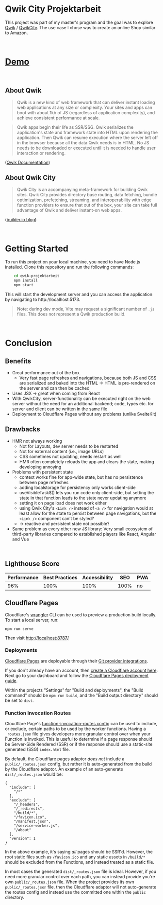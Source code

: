 # Qwik City Projektarbeit

This project was part of my master's program and the goal was to explore [Qwik](https://qwik.builder.io/) / [QwikCity](https://qwik.builder.io/qwikcity/overview/). The use case I chose was to create an online Shop similar to Amazon.

<br />

# [Demo](https://qwik-projektarbeit.pages.dev/)

<br />

## About Qwik

> Qwik is a new kind of web framework that can deliver instant loading web applications at any size or complexity. Your sites and apps can boot with about 1kb of JS (regardless of application complexity), and achieve consistent performance at scale.

> Qwik apps begin their life as SSR/SSG. Qwik serializes the application's state and framework state into HTML upon rendering the application. Then Qwik can resume execution where the server left off in the browser because all the data Qwik needs is in HTML. No JS needs to be downloaded or executed until it is needed to handle user interaction or rendering.

([Qwik Documentation](https://qwik.builder.io/docs/))

## About Qwik City

> Qwik City is an accompanying meta-framework for building Qwik sites. Qwik City provides directory base routing, data fetching, bundle optimization, prefetching, streaming, and interoperability with edge function providers to ensure that out of the box, your site can take full advantage of Qwik and deliver instant-on web apps.

([builder.io blog](https://www.builder.io/blog/qwik-and-qwik-city-have-reached-beta))

<br />

# Getting Started

To run this project on your local machine, you need to have Node.js installed. Clone this repository and run the following commands:

```bash
    cd qwik-projektarbeit
    npm install
    npm start
```

This will start the development server and you can access the application by navigating to http://localhost:5173.

> Note: during dev mode, Vite may request a significant number of `.js` files. This does not represent a Qwik production build.

<br />

# Conclusion

## Benefits

- Great performance out of the box
  - Very fast page refreshes and navigations, because both JS and CSS are serialized and baked into the HTML -> HTML is pre-rendered on the server and can then be cached
- Uses JSX -> great when coming from React
- With QwikCity, server-functionality can be executed right on the web server without the need for an additional backend; code, types etc. for server and client can be written in the same file
- Deployment to Cloudflare Pages without any problems (unlike SvelteKit)

## Drawbacks

- HMR not always working
  - Not for Layouts, dev server needs to be restarted
  - Not for external content (i.e., image URLs)
  - CSS sometimes not updating, needs restart as well
  - HMR often completely reloads the app and clears the state, making developing annoying
- Problems with persistent state
  - context works fine for app-wide state, but has no persistence between page refreshes
  - adding localstorage for persistency only works client-side
  - useVisibleTask$() lets you run code only client-side, but setting the state in that function leads to the state never updating anymore
  - setting it on page load does not work either
  - using Qwik City's `<Link />` instead of `<a />` for navigation would at least allow for the state to persist between page navigations, but the `<Link />` component can't be styled?
  - -> reactive and persistent state not possible?
- Same problem as every other new JS library: Very small ecosystem of third-party libraries compared to established players like React, Angular and Vue

<br />

## Lighthouse Score

| Performance | Best Practices | Accessibility | SEO  | PWA |
| ----------- | -------------- | ------------- | ---- | --- |
| 96%         | 100%           | 100%          | 100% | no  |

## Cloudflare Pages

Cloudflare's [wrangler](https://github.com/cloudflare/wrangler) CLI can be used to preview a production build locally. To start a local server, run:

```
npm run serve
```

Then visit [http://localhost:8787/](http://localhost:8787/)

### Deployments

[Cloudflare Pages](https://pages.cloudflare.com/) are deployable through their [Git provider integrations](https://developers.cloudflare.com/pages/platform/git-integration/).

If you don't already have an account, then [create a Cloudflare account here](https://dash.cloudflare.com/sign-up/pages). Next go to your dashboard and follow the [Cloudflare Pages deployment guide](https://developers.cloudflare.com/pages/framework-guides/deploy-anything/).

Within the projects "Settings" for "Build and deployments", the "Build command" should be `npm run build`, and the "Build output directory" should be set to `dist`.

### Function Invocation Routes

Cloudflare Page's [function-invocation-routes config](https://developers.cloudflare.com/pages/platform/functions/routing/#functions-invocation-routes) can be used to include, or exclude, certain paths to be used by the worker functions. Having a `_routes.json` file gives developers more granular control over when your Function is invoked.
This is useful to determine if a page response should be Server-Side Rendered (SSR) or if the response should use a static-site generated (SSG) `index.html` file.

By default, the Cloudflare pages adaptor _does not_ include a `public/_routes.json` config, but rather it is auto-generated from the build by the Cloudflare adaptor. An example of an auto-generate `dist/_routes.json` would be:

```
{
  "include": [
    "/*"
  ],
  "exclude": [
    "/_headers",
    "/_redirects",
    "/build/*",
    "/favicon.ico",
    "/manifest.json",
    "/service-worker.js",
    "/about"
  ],
  "version": 1
}
```

In the above example, it's saying _all_ pages should be SSR'd. However, the root static files such as `/favicon.ico` and any static assets in `/build/*` should be excluded from the Functions, and instead treated as a static file.

In most cases the generated `dist/_routes.json` file is ideal. However, if you need more granular control over each path, you can instead provide you're own `public/_routes.json` file. When the project provides its own `public/_routes.json` file, then the Cloudflare adaptor will not auto-generate the routes config and instead use the committed one within the `public` directory.
